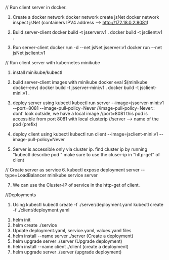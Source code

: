 
// Run client server in docker.
1. Create a docker network
docker network create jsNet
docker network inspect jsNet (containers IPV4 address --> http://172.18.0.2:8081)

2. Build server-client
docker build -t jsserver:v1 .
docker build -t jsclient:v1 .

3. Run server-client
docker run -d --net jsNet jsserver:v1
docker run --net jsNet jsclient:v1

// Run client server with kubernetes minikube
1. install minikube/kubectl 

2. build server-client images with minikube docker
eval $(minikube docker-env)
docker build -t jsserver-mini:v1 .
docker build -t jsclient-mini:v1 .

3. deploy server using kubectl
kubectl run server --image=jsserver-mini:v1 --port=8081 --image-pull-policy=Never
//image-pull-policy=Never:: dont' look outside, we have a local image
//port=8081 this pod is accessible from port 8081 with local clusterip
//server --> name of the pod (prefix)

4. deploy client using kubectl
kubectl run client --image=jsclient-mini:v1 --image-pull-policy=Never

5. Server is accessible only via cluster ip.
find cluster ip by running "kubectl describe pod <pod-name>"
make sure to use the cluser-ip in "http-get" of client

// Create server as service
6. kubectl expose deployment server --type=LoadBalancer
minikube service server

7. We can use the Cluster-IP of service in the http-get of client.

//Deployments

1. Using kubectl
kubectl create -f ./server/deployment.yaml
kubectl create -f ./client/deployment.yaml

<!-- Using Helm -->
1. helm init
2. helm create ./service 
3. Update deployment.yaml, service.yaml, values.yaml files
4. helm install --name server ./server (Create a deployment)
5. helm upgrade server ./server (Upgrade deployment)
6. helm install --name client ./client (create a deployment)
7. helm upgrade server ./server (upgrade deployment)



